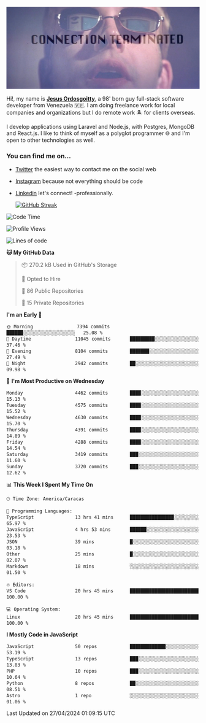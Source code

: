 ![hackers movie reference](./disconnected.jpg)

Hi!, my name is [**Jesus Ordosgoitty**](https://jodaz.dev), a 98' born guy full-stack software developer from Venezuela 🇻🇪. I am doing freelance work for local companies and organizations but I do remote work 🏝️ for clients overseas. 

I develop applications using Laravel and Node.js, with Postgres, MongoDB and React.js. I like to think of myself as a polyglot programmer 🌐 and I'm open to other technologies as well.

### You can find me on...

- [Twitter](https://twitter.com/jodaz_) the easiest way to contact me on the social web
- [Instagram](https://instagram.com/jodaz_) because not everything should be code
- [Linkedin](https://linkedin.com/in/jodaz) let's connect! -professionally.


    [![GitHub Streak](https://streak-stats.demolab.com?user=jodaz&theme=tokyonight)](https://git.io/streak-stats)

<!--START_SECTION:waka-->
![Code Time](http://img.shields.io/badge/Code%20Time-4%2C751%20hrs%2041%20mins-blue)

![Profile Views](http://img.shields.io/badge/Profile%20Views-0-blue)

![Lines of code](https://img.shields.io/badge/From%20Hello%20World%20I%27ve%20Written-83.3%20million%20lines%20of%20code-blue)

**🐱 My GitHub Data** 

> 📦 270.2 kB Used in GitHub's Storage 
 > 
> 💼 Opted to Hire
 > 
> 📜 86 Public Repositories 
 > 
> 🔑 15 Private Repositories 
 > 
**I'm an Early 🐤** 

```text
🌞 Morning                7394 commits        ██████░░░░░░░░░░░░░░░░░░░   25.08 % 
🌆 Daytime                11045 commits       █████████░░░░░░░░░░░░░░░░   37.46 % 
🌃 Evening                8104 commits        ███████░░░░░░░░░░░░░░░░░░   27.49 % 
🌙 Night                  2942 commits        ██░░░░░░░░░░░░░░░░░░░░░░░   09.98 % 
```
📅 **I'm Most Productive on Wednesday** 

```text
Monday                   4462 commits        ████░░░░░░░░░░░░░░░░░░░░░   15.13 % 
Tuesday                  4575 commits        ████░░░░░░░░░░░░░░░░░░░░░   15.52 % 
Wednesday                4630 commits        ████░░░░░░░░░░░░░░░░░░░░░   15.70 % 
Thursday                 4391 commits        ████░░░░░░░░░░░░░░░░░░░░░   14.89 % 
Friday                   4288 commits        ████░░░░░░░░░░░░░░░░░░░░░   14.54 % 
Saturday                 3419 commits        ███░░░░░░░░░░░░░░░░░░░░░░   11.60 % 
Sunday                   3720 commits        ███░░░░░░░░░░░░░░░░░░░░░░   12.62 % 
```


📊 **This Week I Spent My Time On** 

```text
🕑︎ Time Zone: America/Caracas

💬 Programming Languages: 
TypeScript               13 hrs 41 mins      ████████████████░░░░░░░░░   65.97 % 
JavaScript               4 hrs 53 mins       ██████░░░░░░░░░░░░░░░░░░░   23.53 % 
JSON                     39 mins             █░░░░░░░░░░░░░░░░░░░░░░░░   03.18 % 
Other                    25 mins             █░░░░░░░░░░░░░░░░░░░░░░░░   02.07 % 
Markdown                 18 mins             ░░░░░░░░░░░░░░░░░░░░░░░░░   01.50 % 

🔥 Editors: 
VS Code                  20 hrs 45 mins      █████████████████████████   100.00 % 

💻 Operating System: 
Linux                    20 hrs 45 mins      █████████████████████████   100.00 % 
```

**I Mostly Code in JavaScript** 

```text
JavaScript               50 repos            █████████████░░░░░░░░░░░░   53.19 % 
TypeScript               13 repos            ███░░░░░░░░░░░░░░░░░░░░░░   13.83 % 
PHP                      10 repos            ███░░░░░░░░░░░░░░░░░░░░░░   10.64 % 
Python                   8 repos             ██░░░░░░░░░░░░░░░░░░░░░░░   08.51 % 
Astro                    1 repo              ░░░░░░░░░░░░░░░░░░░░░░░░░   01.06 % 
```




 Last Updated on 27/04/2024 01:09:15 UTC
<!--END_SECTION:waka-->
